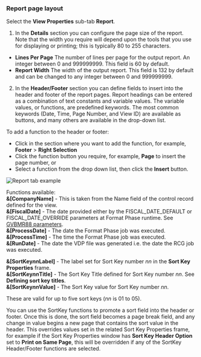 ### Report page layout 

Select the **View Properties** sub-tab **Report**.  

1. In the **Details** section you can configure the page size of the report. Note that the width you require will depend upon the tools that you use for displaying or printing; this is typically 80 to 255 characters.

- **Lines Per Page** The number of lines per page for the output report. An integer between 0 and 999999999. This field is 60 by default.  
- **Report Width** The width of the output report. This field is 132 by default and can be changed to any integer between 0 and 999999999.

2. In the **Header/Footer** section you can define fields to insert into the header and footer of the report pages. Report headings can be entered as a combination of text constants and variable values. The variable values, or functions, are predefined keywords. The most common keywords (Date, Time, Page Number, and View ID) are available as buttons, and many others are available in the drop-down list.  
   
To add a function to the header or footer:
- Click in the section where you want to add the function, for example, **Footer** > **Right Selection**
- Click the function button you require, for example, **Page** to insert the page number, or
- Select a function from the drop down list, then click the **Insert** button.

![Report tab example](../../images/CreateReportHdr2.png)  

Functions available:  
**&[CompanyName]** - This is taken from the Name field of the control record defined for the view.  
**&[FiscalDate]** - The date provided either by the FISCAL_DATE_DEFAULT or FISCAL_DATE_OVERRIDE parameters at Format Phase runtime. See [GVBMR88 parameters](../../../Reference/GVBMR88_Parameter_File_Syntax.md).  
**&[ProcessDate]** - The date the Format Phase job was executed.  
**&[ProcessTime]** - The time the Format Phase job was executed.  
**&[RunDate]** -  The date the VDP file was generated i.e. the date the RCG job was executed.

**&[SortKey*nn*Label]** - The label set for Sort Key number *nn* in the **Sort Key Properties** frame.  
**&[SortKey*nn*Title]** - The Sort Key Title defined for Sort Key number *nn*. See **Defining sort key titles**.  
**&[SortKey*nn*Value]** - The Sort Key value for Sort Key number *nn*.  

These are valid for up to five sort keys (*nn* is 01 to 05).

You can use the SortKey functions to promote a sort field into the header or footer. Once this is done, the sort field becomes a page break field, and any change in value begins a new page that contains the sort value in the header. This overrides values set in the related Sort Key Properties frame, for example if the Sort Key Properties window has **Sort Key Header Option** set to **Print on Same Page**, this will be overridden if any of the SortKey Header/Footer functions are selected.